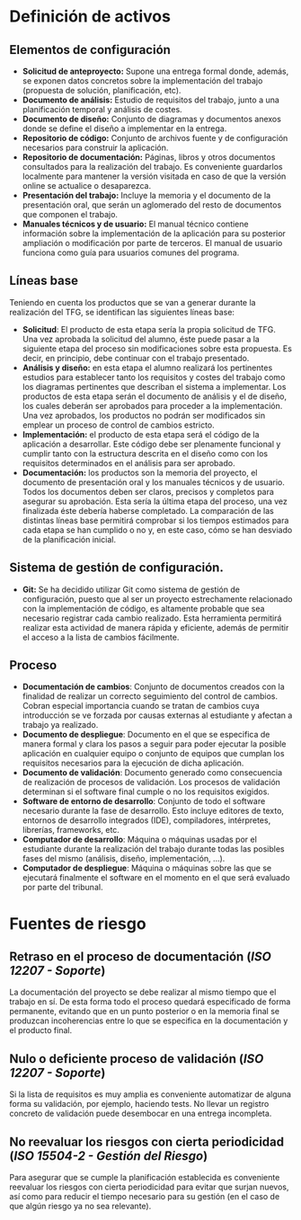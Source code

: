 # Definición de activos
## Elementos de configuración

* **Solicitud de anteproyecto:** Supone una entrega formal donde, además, se exponen datos concretos sobre la implementación del trabajo (propuesta de solución, planificación, etc).
* **Documento de análisis:** Estudio de requisitos del trabajo, junto a una planificación temporal y análisis de costes.
* **Documento de diseño:** Conjunto de diagramas y documentos anexos donde se define el diseño a implementar en la entrega.
* **Repositorio de código:** Conjunto de archivos fuente y de configuración necesarios para construir la aplicación.
* **Repositorio de documentación:** Páginas, libros y otros documentos consultados para la realización del trabajo. Es conveniente guardarlos localmente para mantener la versión visitada en caso de que la versión online se actualice o desaparezca.
* **Presentación del trabajo:** Incluye la memoria y el documento de la presentación oral, que serán un aglomerado del resto de documentos que componen el trabajo.
* **Manuales técnicos y de usuario:** El manual técnico contiene información sobre la implementación de la aplicación para su posterior ampliación o modificación por parte de terceros. El manual de usuario funciona como guía para usuarios comunes del programa.

## Líneas base
Teniendo en cuenta los productos que se van a generar durante la realización del TFG, se identifican las siguientes líneas base:

* **Solicitud**: El producto de esta etapa sería la propia solicitud de TFG. Una vez aprobada la solicitud del alumno, éste puede pasar a la siguiente etapa del proceso sin modificaciones sobre esta propuesta. Es decir, en principio, debe continuar con el trabajo presentado. 
* **Análisis y diseño:** en esta etapa el alumno realizará los pertinentes estudios para establecer tanto los requisitos y costes del trabajo como los diagramas pertinentes que describan el sistema a implementar. Los productos de esta etapa serán el documento de análisis y el de diseño, los cuales deberán ser aprobados para proceder a la implementación. Una vez aprobados, los productos no podrán ser modificados sin emplear un proceso de control de cambios estricto.
* **Implementación:** el producto de esta etapa será el código de la aplicación a desarrollar. Este código debe ser plenamente funcional y cumplir tanto con la estructura descrita en el diseño como con los requisitos determinados en el análisis para ser aprobado.
* **Documentación:** los productos son la memoria del proyecto, el documento de presentación oral y los manuales técnicos y de usuario. Todos los documentos deben ser claros, precisos y completos para asegurar su aprobación. Esta sería la última etapa del proceso, una vez finalizada éste debería haberse completado. La comparación de las distintas líneas base permitirá comprobar si los tiempos estimados para cada etapa se han cumplido o no y, en este caso, cómo se han desviado de la planificación inicial.

## Sistema de gestión de configuración.

* **Git:** Se ha decidido utilizar Git como sistema de gestión de configuración, puesto que al ser un proyecto estrechamente relacionado con la implementación de código, es altamente probable que sea necesario registrar cada cambio realizado. Esta herramienta permitirá realizar esta actividad de manera rápida y eficiente, además de permitir el acceso a la lista de cambios fácilmente.

## Proceso

* **Documentación de cambios**: Conjunto de documentos creados con la finalidad de realizar un correcto seguimiento del control de cambios. Cobran especial importancia cuando se tratan de cambios cuya introducción se ve forzada por causas externas al estudiante y afectan a trabajo ya realizado.
* **Documento de despliegue**: Documento en el que se especifica de manera formal y clara los pasos a seguir para poder ejecutar la posible aplicación en cualquier equipo o conjunto de equipos que cumplan los requisitos necesarios para la ejecución de dicha aplicación.
* **Documento de validación**: Documento generado como consecuencia de realización de procesos de validación. Los procesos de validación determinan si el software final cumple o no los requisitos exigidos.
* **Software de entorno de desarrollo**: Conjunto de todo el software necesario durante la fase de desarrollo. Esto incluye editores de texto, entornos de desarrollo integrados (IDE), compiladores, intérpretes, librerías, frameworks, etc.
* **Computador de desarrollo**: Máquina o máquinas usadas por el estudiante durante la realización del trabajo durante todas las posibles fases del mismo (análisis, diseño, implementación, ...).
* **Computador de despliegue**: Máquina o máquinas sobre las que se ejecutará finalmente el software en el momento en el que será evaluado por parte del tribunal.

# Fuentes de riesgo
## Retraso en el proceso de documentación (*ISO 12207 - Soporte*)
La documentación del proyecto se debe realizar al mismo tiempo que el trabajo en sí. De esta forma todo el proceso quedará especificado de forma permanente, evitando que en un punto posterior o en la memoria final se produzcan incoherencias entre lo que se especifica en la documentación y el producto final.

## Nulo o deficiente proceso de validación (*ISO 12207 - Soporte*)
Si la lista de requisitos es muy amplia es conveniente automatizar de alguna forma su validación, por ejemplo, haciendo tests. 
No llevar un registro concreto de validación puede desembocar en una entrega incompleta.

## No reevaluar los riesgos con cierta periodicidad (*ISO 15504-2 - Gestión del Riesgo*)
Para asegurar que se cumple la planificación establecida es conveniente reevaluar los riesgos con cierta periodicidad para evitar que surjan nuevos, así como para reducir el tiempo necesario para su gestión (en el caso de que algún riesgo ya no sea relevante).
